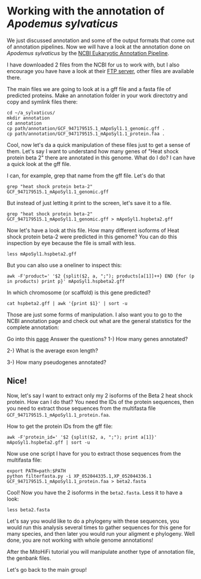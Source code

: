 # Working with the annotation of *Apodemus sylvaticus*

We just discussed annotation and some of the output formats that come out of annotation pipelines. Now we will have a look at the annotation done on *Apodemus sylvaticus* by the [NCBI Eukaryotic Annotation Pipeline](https://www.ncbi.nlm.nih.gov/refseq/annotation_euk/all/).

I have downloaded 2 files from the NCBI for us to work with, but I also encourage you have have a look at their [FTP server](https://ftp.ncbi.nlm.nih.gov/genomes/all/annotation_releases/10129/GCF_947179515.1-RS_2023_02/), other files are available there. 

The main files we are going to look at is a gff file and a fasta file of predicted proteins.
Make an annotation folder in your work directotry and copy and symlink files there:

```console
cd ~/a_sylvaticus/
mkdir annotation
cd annotation
cp path/annotation/GCF_947179515.1_mApoSyl1.1_genomic.gff .
cp path/annotation/GCF_947179515.1_mApoSyl1.1_protein.faa .
```
Cool, now let's da a quick manipulation of these files just to get a sense of them. 
Let's say I want to understand how many genes of "Heat shock protein beta 2" there are annotated in this genome. What do I do? I can have a quick look at the gff file.

I can, for example, grep that name from the gff file. Let's do that

```console
grep "heat shock protein beta-2" GCF_947179515.1_mApoSyl1.1_genomic.gff
```

But instead of just letting it print to the screen, let's save it to a file.

```console
grep "heat shock protein beta-2" GCF_947179515.1_mApoSyl1.1_genomic.gff > mApoSyl1.hspbeta2.gff
```
Now let's have a look at this file.
How many different isoforms of Heat shock protein beta-2 were predicted in this genome?
You can do this inspection by eye because the file is small with less.

```console
less mApoSyl1.hspbeta2.gff
```

But you can also use a oneliner to inspect this:

```console
awk -F'product=' '$2 {split($2, a, ";"); products[a[1]]++} END {for (p in products) print p}' mApoSyl1.hspbeta2.gff
```

In which chromosome (or scaffold) is this gene predicted?  

```console
cat hspbeta2.gff | awk '{print $1}' | sort -u
```

Those are just some forms of manipulation. I also want you to go to the NCBI annotation page and check out what are the general statistics for the complete annotation:

Go into this [page](https://www.ncbi.nlm.nih.gov/refseq/annotation_euk/Apodemus_sylvaticus/GCF_947179515.1-RS_2023_02/)
Answer the questions?
1-) How many genes annotated?

2-) What is the average exon length?

3-) How many pseudogenes annotated?

## Nice!

Now, let's say I want to extract only my 2 isoforms of the Beta 2 heat shock protein. How can I do that? 
You need the IDs of the protein sequences, then you need to extract those sequences from the multifasta file ```GCF_947179515.1_mApoSyl1.1_protein.faa```.

How to get the protein IDs from the gff file:

```console
awk -F'protein_id=' '$2 {split($2, a, ";"); print a[1]}' mApoSyl1.hspbeta2.gff | sort -u 
```

Now use one script I have for you to extract those sequences from the multifasta file:

```console
export PATH=path:$PATH
python filterfasta.py -i XP_052044335.1,XP_052044336.1 GCF_947179515.1_mApoSyl1.1_protein.faa > beta2.fasta
```

Cool! Now you have the 2 isoforms in the ```beta2.fasta```. Less it to have a look:

```console
less beta2.fasta
```

Let's say you would like to do a phylogeny with these sequences, you would run this analysis several times to gather sequences for this gene for many species, and then later you would run your aligment e phylogeny. Well done, you are not working with whole genome annotations!

After the MitoHiFi tutorial you will manipulate another type of annotation file, the genbank files.

Let's go back to the main group!






